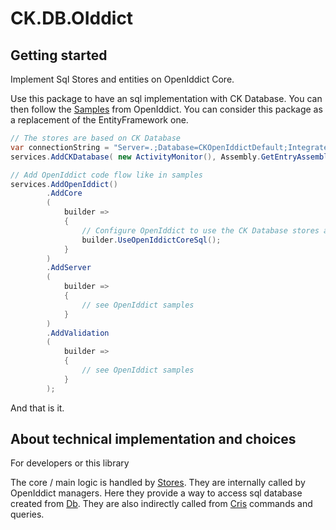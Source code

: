 ﻿# CK.DB.OIddict

## Getting started

Implement Sql Stores and entities on OpenIddict Core.

Use this package to have an sql implementation with CK Database. You can then follow
the [Samples](https://github.com/openiddict/openiddict-samples) from OpenIddict. You can consider this package as a
replacement of the EntityFramework one.

```csharp
// The stores are based on CK Database
var connectionString = "Server=.;Database=CKOpenIddictDefault;Integrated Security=True;TrustServerCertificate=true";
services.AddCKDatabase( new ActivityMonitor(), Assembly.GetEntryAssembly()!, connectionString );

// Add OpenIddict code flow like in samples
services.AddOpenIddict()
        .AddCore
        (
            builder =>
            {
                // Configure OpenIddict to use the CK Database stores and models.
                builder.UseOpenIddictCoreSql();
            }
        )
        .AddServer
        (
            builder =>
            {
                // see OpenIddict samples
            }
        )
        .AddValidation
        (
            builder =>
            {
                // see OpenIddict samples
            }
        );
```

And that is it.

## About technical implementation and choices

For developers or this library

The core / main logic is handled by [Stores](OpenIddict/Stores). They are internally called by OpenIddict managers.
Here they provide a way to access sql database created from [Db](Db).
They are also indirectly called from [Cris](Cris) commands and queries.

